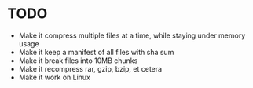 


# TODO

* Make it compress multiple files at a time, while staying under memory usage
* Make it keep a manifest of all files with sha sum
* Make it break files into 10MB chunks
* Make it recompress rar, gzip, bzip, et cetera
* Make it work on Linux
